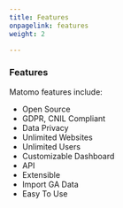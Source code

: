 ```yaml
---
title: Features
onpagelink: features
weight: 2

---
```



### **Features**

Matomo features include:

*   Open Source
*   GDPR, CNIL Compliant
*   Data Privacy
*   Unlimited Websites
*   Unlimited Users
*   Customizable Dashboard
*   API
*   Extensible
*   Import GA Data
*   Easy To Use
